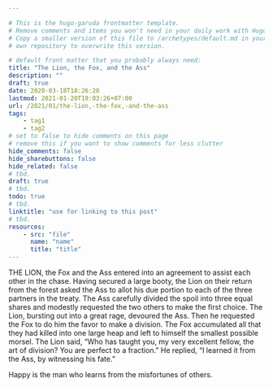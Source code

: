 ```yaml
---

# This is the hugo-garuda frontmatter template.
# Remove comments and items you won't need in your daily work with Hugo.
# Copy a smaller version of this file to /archetypes/default.md in your
# own repository to overwrite this version.

# default front matter that you probably always need:
title: "The Lion, the Fox, and the Ass"
description: ""
draft: true
date: 2020-03-18T18:26:20
lastmod: 2021-01-20T19:03:26+07:00
url: /2021/01/the-lion,-the-fox,-and-the-ass
tags:
    - tag1
    - tag2
# set to false to hide comments on this page
# remove this if you want to show comments for less clutter
hide_comments: false
hide_sharebuttons: false
hide_related: false
# tbd.
draft: true
# tbd.
todo: true
# tbd.
linktitle: "use for linking to this post"
# tbd.
resources:
    - src: "file"
      name: "name"
      title: "title"
---
```

THE LION, the Fox and the Ass entered into an agreement to assist each other in the chase. Having secured a large booty, the Lion on their return from the forest asked the Ass to allot his due portion to each of the three partners in the treaty. The Ass carefully divided the spoil into three equal shares and modestly requested the two others to make the first choice. The Lion, bursting out into a great rage, devoured the Ass. Then he requested the Fox to do him the favor to make a division. The Fox accumulated all that they had killed into one large heap and left to himself the smallest possible morsel. The Lion said, “Who has taught you, my very excellent fellow, the art of division? You are perfect to a fraction.” He replied, “I learned it from the Ass, by witnessing his fate.”

Happy is the man who learns from the misfortunes of others.
